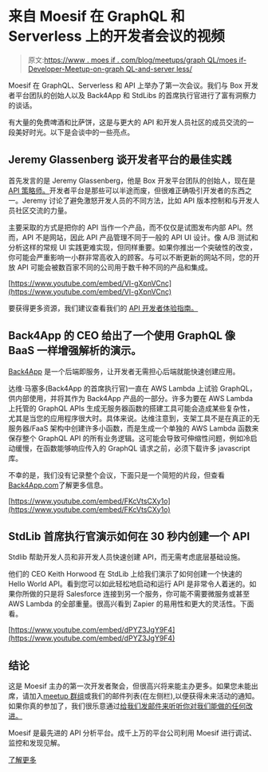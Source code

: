 # 来自 Moesif 在 GraphQL 和 Serverless 上的开发者会议的视频

> 原文:[https://www . moes if . com/blog/meetups/graph QL/moes if-Developer-Meetup-on-graph QL-and-server less/](https://www.moesif.com/blog/meetups/graphql/Moesif-Developer-Meetup-on-GraphQL-and-Serverless/)

Moesif 在 GraphQL、Serverless 和 API 上举办了第一次会议。我们与 Box 开发者平台团队的创始人以及 Back4App 和 StdLibs 的首席执行官进行了富有洞察力的谈话。

有大量的免费啤酒和比萨饼，这是与更大的 API 和开发人员社区的成员交流的一段美好时光。以下是会谈中的一些亮点。

## Jeremy Glassenberg 谈开发者平台的最佳实践

首先发言的是 Jeremy Glassenberg，他是 Box 开发平台团队的创始人，现在是 [API 策略师。](https://www.apistrategist.com/)开发者平台是那些可以半途而废，但很难正确吸引开发者的东西之一。Jeremy 讨论了避免激怒开发人员的不同方法，比如 API 版本控制和与开发人员社区交流的力量。

主要采取的方式是把你的 API 当作一个产品，而不仅仅是试图发布内部 API。然而，API 不是网站，因此 API 产品管理不同于一般的 API UI 设计。像 A/B 测试和分析这样的常规 UI 实践更难实现，但同样重要。如果你推出一个突破性的改变，你可能会严重影响一小群非常高收入的顾客。与可以不断更新的网站不同，您的开放 API 可能会被数百家不同的公司用于数千种不同的产品和集成。

[https://www.youtube.com/embed/VI-gXpnVCnc](https://www.youtube.com/embed/VI-gXpnVCnc)

要获得更多资源，我们建议查看我们的 [API 开发者体验指南。](/blog/api-guide/api-developer-experience/)

## Back4App 的 CEO 给出了一个使用 GraphQL 像 BaaS 一样增强解析的演示。

[Back4App](https://www.back4app.com) 是一个后端即服务，让开发者无需担心后端就能快速创建应用。

达维·马塞多(Back4App 的首席执行官)一直在 AWS Lambda 上试验 GraphQL，供内部使用，并将其作为 Back4App 产品的一部分。许多为要在 AWS Lambda 上托管的 GraphQL APIs 生成无服务器函数的搭建工具可能会造成某些复杂性，尤其是当您的应用程序很大时。具体来说。达维注意到，支架工具不是在真正的无服务器/FaaS 架构中创建许多小函数，而是生成一个单独的 AWS Lambda 函数来保存整个 GraphQL API 的所有业务逻辑。这可能会导致可伸缩性问题，例如冷启动缓慢，在函数能够响应传入的 GraphQL 请求之前，必须下载许多 javascript 库。

不幸的是，我们没有记录整个会议，下面只是一个简短的片段，但查看[Back4App.com](https://www.back4app.com/)了解更多信息。

[https://www.youtube.com/embed/FKcVtsCXy1o](https://www.youtube.com/embed/FKcVtsCXy1o)

## StdLib 首席执行官演示如何在 30 秒内创建一个 API

Stdlib 帮助开发人员和非开发人员快速创建 API，而无需考虑底层基础设施。

他们的 CEO Keith Horwood 在 StdLib 上给我们演示了如何创建一个快速的 Hello World API。看到您可以如此轻松地启动和运行 API 是非常令人着迷的。如果你所做的只是将 Salesforce 连接到另一个服务，你可能不需要微服务或甚至 AWS Lambda 的全部重量。很高兴看到 Zapier 的易用性和更大的灵活性。下面看。

[https://www.youtube.com/embed/dPYZ3JgY9F4](https://www.youtube.com/embed/dPYZ3JgY9F4)

## 结论

这是 Moesif 主办的第一次开发者聚会，但很高兴将来能主办更多。如果您未能出席，请加入[meetup 群组](https://www.meetup.com/Serverless-GraphQL/)或我们的邮件列表(在左侧栏),以便获得未来活动的通知。如果你真的参加了，我们很乐意通过[给我们发邮件来听听你对我们能做的任何改进。](mailto:team@moesif.com)

Moesif 是最先进的 API 分析平台。成千上万的平台公司利用 Moesif 进行调试、监控和发现见解。

[了解更多](https://www.moesif.com?utm_source=blog)